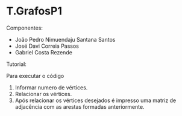 # T.GrafosP1
 
Componentes:
* João Pedro Nimuendaju Santana Santos
* José Davi Correia Passos
* Gabriel Costa Rezende 

Tutorial:

Para executar o código
1. Informar numero de vértices.
2. Relacionar os vértices.
3. Após relacionar os vértices desejados é impresso uma matriz de adjacência com as arestas formadas anteriormente.
                
                
